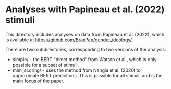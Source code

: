 # Analyses with Papineau et al. (2022) stimuli

This directory includes analyses on data from Papineau et al. (2022), which is available at https://github.com/BranPap/gender_ideology/.

There are two subdirectories, corresponding to two versions of the analysis:
* simple/ - the BERT "direct method" from Watson et al., which is only possible for
  a subset of stimuli.
* mlm_scoring/ - uses the method from Nangia et al. (2020) to approximate
  BERT predictions. This is possible for all stimuli, and is the main focus
  of the paper.

